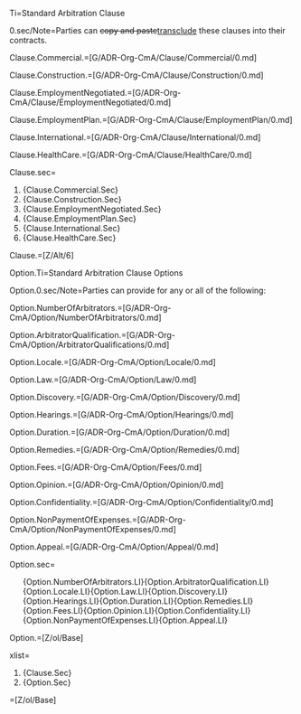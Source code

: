 Ti=Standard Arbitration Clause

0.sec/Note=Parties can <del>copy and paste</del><ins>transclude</ins> these clauses into their contracts. 

Clause.Commercial.=[G/ADR-Org-CmA/Clause/Commercial/0.md]

Clause.Construction.=[G/ADR-Org-CmA/Clause/Construction/0.md]

Clause.EmploymentNegotiated.=[G/ADR-Org-CmA/Clause/EmploymentNegotiated/0.md]

Clause.EmploymentPlan.=[G/ADR-Org-CmA/Clause/EmploymentPlan/0.md]

Clause.International.=[G/ADR-Org-CmA/Clause/International/0.md]

Clause.HealthCare.=[G/ADR-Org-CmA/Clause/HealthCare/0.md]

Clause.sec=<ol><li>{Clause.Commercial.Sec}<li>{Clause.Construction.Sec}<li>{Clause.EmploymentNegotiated.Sec}<li>{Clause.EmploymentPlan.Sec}<li>{Clause.International.Sec}<li>{Clause.HealthCare.Sec}</ol>

Clause.=[Z/Alt/6]

Option.Ti=Standard Arbitration Clause Options

Option.0.sec/Note=Parties can provide for any or all of the following:

Option.NumberOfArbitrators.=[G/ADR-Org-CmA/Option/NumberOfArbitrators/0.md]

Option.ArbitratorQualification.=[G/ADR-Org-CmA/Option/ArbitratorQualifications/0.md]

Option.Locale.=[G/ADR-Org-CmA/Option/Locale/0.md]

Option.Law.=[G/ADR-Org-CmA/Option/Law/0.md]

Option.Discovery.=[G/ADR-Org-CmA/Option/Discovery/0.md]

Option.Hearings.=[G/ADR-Org-CmA/Option/Hearings/0.md]

Option.Duration.=[G/ADR-Org-CmA/Option/Duration/0.md]

Option.Remedies.=[G/ADR-Org-CmA/Option/Remedies/0.md]

Option.Fees.=[G/ADR-Org-CmA/Option/Fees/0.md]

Option.Opinion.=[G/ADR-Org-CmA/Option/Opinion/0.md]

Option.Confidentiality.=[G/ADR-Org-CmA/Option/Confidentiality/0.md]

Option.NonPaymentOfExpenses.=[G/ADR-Org-CmA/Option/NonPaymentOfExpenses/0.md]

Option.Appeal.=[G/ADR-Org-CmA/Option/Appeal/0.md]

Option.sec=<ol>{Option.NumberOfArbitrators.LI}{Option.ArbitratorQualification.LI}{Option.Locale.LI}{Option.Law.LI}{Option.Discovery.LI}{Option.Hearings.LI}{Option.Duration.LI}{Option.Remedies.LI}{Option.Fees.LI}{Option.Opinion.LI}{Option.Confidentiality.LI}{Option.NonPaymentOfExpenses.LI}{Option.Appeal.LI}</ol>

Option.=[Z/ol/Base]

xlist=<ol><li>{Clause.Sec}<li>{Option.Sec}</ol>

=[Z/ol/Base]



